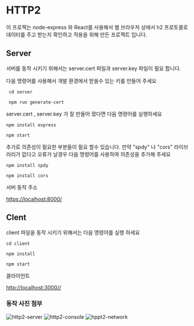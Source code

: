 <!-- @format -->

# HTTP2

이 프로젝는 node-express 와 React를 사용해서 웹 브라우저 상에서 h2 프로토콜로 데이터를 주고 받는지 확인하고 적용을 위해 만든 프로젝트 입니다.

## Server

서버를 동작 시키기 위해서는 server.cert 파일과 server.key 파일이 필요 합니다.

다음 명령어를 사용해서 개발 환경에서 받을수 있는 키를 만들어 주세요

     cd server

     npm run generate-cert

server.cert , server.key 가 잘 만들어 졌다면 다음 명령어를 실행하세요

    npm install express

    npm start

추가로 의존성이 필요한 부분들이 필요 할수 있습니다. 만약 "spdy" 나 "cors" 라이브러리가 없다고 오류가 날경우 다음 명령어를 사용하여 의존성을 추가해 주세요

    npm install spdy

    npm install cors

서버 동작 주소

<https://localhost:8000/>

## Clent

client 파일을 동작 시키기 위해서는 다음 명령어를 실행 하세요

    cd client

    npm install

    npm start

클라이언트

<http://localhost:3000//>

### 동작 사진 첨부

![http2-server](https://github.com/JunMango/http2-test/assets/83738337/783897f2-0368-4616-a457-62f63cbc3893) ![http2-console](https://github.com/JunMango/http2-test/assets/83738337/627b5e3b-9401-43b4-85d7-f57b188ca300) ![hppt2-network](https://github.com/JunMango/http2-test/assets/83738337/5e099b25-d291-4d67-bb60-43cc1df26146)
